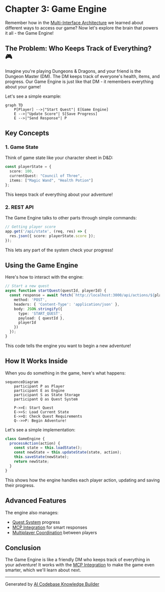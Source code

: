 # Chapter 3: Game Engine

Remember how in the [Multi-Interface Architecture](02_multi_interface_architecture_.md) we learned about different ways to access our game? Now let's explore the brain that powers it all - the Game Engine!

## The Problem: Who Keeps Track of Everything? 🎮

Imagine you're playing Dungeons & Dragons, and your friend is the Dungeon Master (DM). The DM keeps track of everyone's health, items, and progress. Our Game Engine is just like that DM - it remembers everything about your game!

Let's see a simple example:

```mermaid
graph TD
    P[Player] -->|"Start Quest"| E[Game Engine]
    E -->|"Update Score"| S[Save Progress]
    E -->|"Send Response"| P
```

## Key Concepts

### 1. Game State
Think of game state like your character sheet in D&D:

```typescript
const playerState = {
  score: 100,
  currentQuest: "Council of Three",
  items: ["Magic Wand", "Health Potion"]
};
```

This keeps track of everything about your adventure!

### 2. REST API
The Game Engine talks to other parts through simple commands:

```typescript
// Getting player score
app.get('/api/state', (req, res) => {
  res.json({ score: playerState.score });
});
```

This lets any part of the system check your progress!

## Using the Game Engine

Here's how to interact with the engine:

```typescript
// Start a new quest
async function startQuest(questId, playerId) {
  const response = await fetch(`http://localhost:3000/api/actions/${playerId}`, {
    method: 'POST',
    headers: { 'Content-Type': 'application/json' },
    body: JSON.stringify({ 
      type: 'START_QUEST', 
      payload: { questId },
      playerId 
    })
  });
}
```

This code tells the engine you want to begin a new adventure!

## How It Works Inside

When you do something in the game, here's what happens:

```mermaid
sequenceDiagram
    participant P as Player
    participant E as Engine
    participant S as State Storage
    participant Q as Quest System
    
    P->>E: Start Quest
    E->>S: Load Current State
    E->>Q: Check Quest Requirements
    Q-->>P: Begin Adventure!
```

Let's see a simple implementation:

```typescript
class GameEngine {
  processAction(action) {
    const state = this.loadState();
    const newState = this.updateState(state, action);
    this.saveState(newState);
    return newState;
  }
}
```

This shows how the engine handles each player action, updating and saving their progress.

## Advanced Features

The engine also manages:
- [Quest System](01_quest_system_.md) progress
- [MCP Integration](04_mcp__model_context_protocol__integration_.md) for smart responses
- [Multiplayer Coordination](05_multiplayer_coordination_.md) between players

## Conclusion

The Game Engine is like a friendly DM who keeps track of everything in your adventure! It works with the [MCP Integration](04_mcp__model_context_protocol__integration_.md) to make the game even smarter, which we'll learn about next.

---

Generated by [AI Codebase Knowledge Builder](https://github.com/The-Pocket/Tutorial-Codebase-Knowledge)